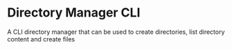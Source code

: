 # Directory Manager CLI

A CLI directory manager that can be used to create directories, list directory content and create files
